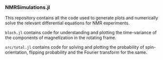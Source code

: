 ### NMRSimulations.jl

This repository contains all the code used to generate plots and numerically solve the relevant differential equations for NMR experiments.

`bloch.jl` contains code for understanding and plotting the time-variance of the components of magnetization in the rotating frame.

`src/total.jl` contains code for solving and plotting the probability of spin-orientation, flipping probability and the Fourier transform for the same.
